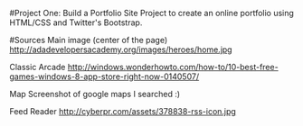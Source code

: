 #Project One: Build a Portfolio Site
Project to create an online portfolio using HTML/CSS and Twitter's Bootstrap.

#Sources
Main image (center of the page)
http://adadevelopersacademy.org/images/heroes/home.jpg

Classic Arcade
http://windows.wonderhowto.com/how-to/10-best-free-games-windows-8-app-store-right-now-0140507/

Map
Screenshot of google maps I searched :)

Feed Reader
http://cyberpr.com/assets/378838-rss-icon.jpg
